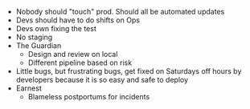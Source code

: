 - Nobody should "touch" prod. Should all be automated updates
- Devs should have to do shifts on Ops
- Devs own fixing the test
- No staging
- The Guardian
	- Design and review on local
	- Different pipeline based on risk
- Little bugs, but frustrating bugs, get fixed on Saturdays off hours by developers because it is so easy and safe to deploy
- Earnest 
	- Blameless postportums for incidents